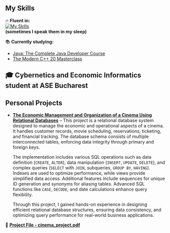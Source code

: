 ## My Skills  

🔥 **Fluent in:**  
[![My Skills](https://skillicons.dev/icons?i=java,python,c,cpp,cs)](https://skillicons.dev)  
**(sometimes I speak them in my sleep)**  

📚 **Currently studying:**  
- [Java: The Complete Java Developer Course](https://www.udemy.com/course/java-the-complete-java-developer-course/learn/lecture/34999022?start=0#overview)  
- [The Modern C++ 20 Masterclass](https://www.udemy.com/course/the-modern-cpp-20-masterclass/learn/lecture/18982960?start=0#overview)  

## 🎓 **Cybernetics and Economic Informatics student at ASE Bucharest**  

## Personal Projects  

- **[The Economic Management and Organization of a Cinema Using Relational Databases](cinema_project.pdf)** – This project is a relational database system designed to manage the economic and operational aspects of a cinema. It handles customer records, movie scheduling, reservations, ticketing, and financial tracking. The database schema consists of multiple interconnected tables, enforcing data integrity through primary and foreign keys.  

  The implementation includes various SQL operations such as data definition (`CREATE`, `ALTER`), data manipulation (`INSERT`, `UPDATE`, `DELETE`), and complex queries (`SELECT` with `JOIN`, subqueries, `GROUP BY`, `HAVING`). Indexes are used to optimize performance, while views provide simplified data access. Additional features include sequences for unique ID generation and synonyms for aliasing tables. Advanced SQL functions like `CASE`, `DECODE`, and date calculations enhance query flexibility.  

  Through this project, I gained hands-on experience in designing efficient relational database structures, ensuring data consistency, and optimizing query performance for real-world business applications.  

📎 **[Project File - cinema_project.pdf](cinema_project.pdf)**  
